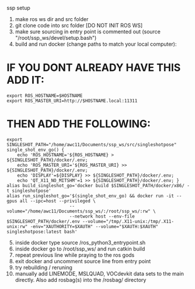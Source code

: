 ssp setup
1. make ros ws dir and src folder
2. git clone code into src folder [DO NOT INIT ROS WS]
3. make sure sourcing in entry point is commented out (source "/root/ssp_ws/devel/setup.bash")
4. build and run docker (change paths to match your local computer):
# IF YOU DONT ALREADY HAVE THIS ADD IT:
    export ROS_HOSTNAME=$HOSTNAME
    export ROS_MASTER_URI=http://$HOSTNAME.local:11311
# THEN ADD THE FOLLOWING:
    export SINGLESHOT_PATH="/home/awc11/Documents/ssp_ws/src/singleshotpose"
    single_shot_env_go() { 
        echo 'ROS_HOSTNAME='${ROS_HOSTNAME} > ${SINGLESHOT_PATH}/docker/.env;
        echo 'ROS_MASTER_URI='${ROS_MASTER_URI} >> ${SINGLESHOT_PATH}/docker/.env;
        echo 'DISPLAY'=${DISPLAY} >> ${SINGLESHOT_PATH}/docker/.env; 
        echo 'QT_X11_NO_MITSHM'=1 >> ${SINGLESHOT_PATH}/docker/.env; }
    alias build_singleshot_go='docker build $SINGLESHOT_PATH/docker/x86/ -t singleshotpose'
    alias run_singleshot_go='$(single_shot_env_go) && docker run -it --gpus all --ipc=host --privileged \
                            --volume="/home/awc11/Documents/ssp_ws/:/root/ssp_ws/:rw" \
                            --network host --env-file $SINGLESHOT_PATH/docker/.env --volume="/tmp/.X11-unix:/tmp/.X11-unix:rw" -env="XAUTHORITY=$XAUTH" --volume="$XAUTH:$XAUTH" singleshotpose:latest bash'
5. inside docker type source /ros_python3_entrypoint.sh
6. inside docker go to /root/ssp_ws/ and run catkin build
7. repeat previous line while praying to the ros gods
8. exit docker and uncomment source line from entry point
9. try rebuilding / reruning
10. manually add LINEMODE, MSLQUAD, VOCdevkit data sets to the main directly. Also add rosbag(s) into the /rosbag/ directory

